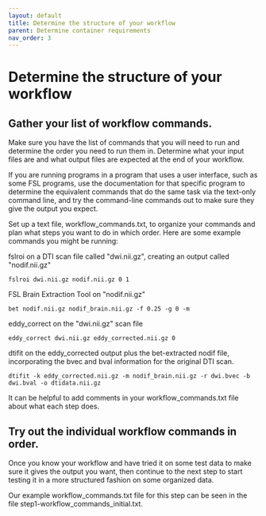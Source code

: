 ```yaml
---
layout: default
title: Determine the structure of your workflow
parent: Determine container requirements
nav_order: 3
---
```


# Determine the structure of your workflow

## Gather your list of workflow commands.

Make sure you have the list of commands that you will need to run and determine the order you need to run them in. Determine what your input files are and what output files are expected at the end of your workflow. 

If you are running programs in a program that uses a user interface, such as some FSL programs, use the documentation for that specific program to determine the equivalent commands that do the same task via the text-only command line, and try the command-line commands out to make sure they give the output you expect.

Set up a text file, workflow_commands.txt, to organize your commands and plan what steps you want to do in which order. Here are some example commands you might be running:

fslroi on a DTI scan file called "dwi.nii.gz", creating an output called "nodif.nii.gz"
```
fslroi dwi.nii.gz nodif.nii.gz 0 1
```

FSL Brain Extraction Tool on "nodif.nii.gz"
```
bet nodif.nii.gz nodif_brain.nii.gz -f 0.25 -g 0 -m
```

eddy_correct on the "dwi.nii.gz" scan file
```
eddy_correct dwi.nii.gz eddy_corrected.nii.gz 0
```

dtifit on the eddy_corrected output plus the bet-extracted nodif file, incorporating the bvec and bval information for the original DTI scan.
```
dtifit -k eddy_corrected.nii.gz -m nodif_brain.nii.gz -r dwi.bvec -b dwi.bval -o dtidata.nii.gz
```

It can be helpful to add comments in your workflow_commands.txt file about what each step does. 

## Try out the individual workflow commands in order.

Once you know your workflow and have tried it on some test data to make sure it gives the output you want, then continue to the next step to start testing it in a more structured fashion on some organized data. 

Our example workflow_commands.txt file for this step can be seen in the file step1-workflow_commands_initial.txt.